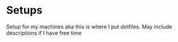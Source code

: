 # Setups
Setup for my machines aka this is where I put dotfiles. May include descriptions if I have free time
